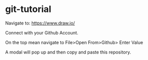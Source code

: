 # git-tutorial

Navigate to: https://www.draw.io/

Connect with your Github Account.

On the top mean navigate to File>Open From>Github> Enter Value

A modal will pop up and then copy and paste this repository.


